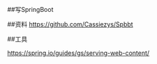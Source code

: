 ##写SpringBoot


##资料
https://github.com/Cassiezys/Spbbt


##工具

https://spring.io/guides/gs/serving-web-content/